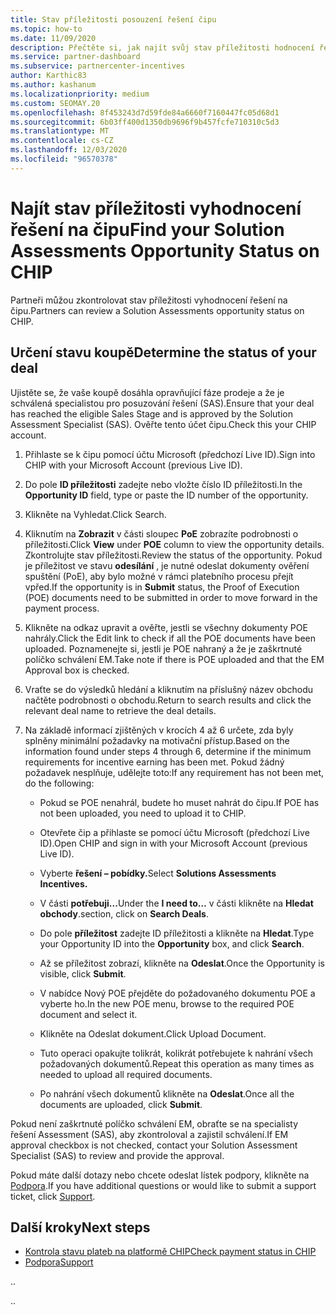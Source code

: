 ```yaml
---
title: Stav příležitosti posouzení řešení čipu
ms.topic: how-to
ms.date: 11/09/2020
description: Přečtěte si, jak najít svůj stav příležitosti hodnocení řešení v rámci platformy pro motivaci kanálů (čip).
ms.service: partner-dashboard
ms.subservice: partnercenter-incentives
author: Karthic83
ms.author: kashanum
ms.localizationpriority: medium
ms.custom: SEOMAY.20
ms.openlocfilehash: 8f453243d7d59fde84a6660f7160447fc05d68d1
ms.sourcegitcommit: 6b03ff400d1350db9696f9b457fcfe710310c5d3
ms.translationtype: MT
ms.contentlocale: cs-CZ
ms.lasthandoff: 12/03/2020
ms.locfileid: "96570378"
---
```

# <a name="find-your-solution-assessments-opportunity-status-on-chip"></a><span data-ttu-id="4306b-103">Najít stav příležitosti vyhodnocení řešení na čipu</span><span class="sxs-lookup"><span data-stu-id="4306b-103">Find your Solution Assessments Opportunity Status on CHIP</span></span>

<span data-ttu-id="4306b-104">Partneři můžou zkontrolovat stav příležitosti vyhodnocení řešení na čipu.</span><span class="sxs-lookup"><span data-stu-id="4306b-104">Partners can review a Solution Assessments opportunity status on CHIP.</span></span>

## <a name="determine-the-status-of-your-deal"></a><span data-ttu-id="4306b-105">Určení stavu koupě</span><span class="sxs-lookup"><span data-stu-id="4306b-105">Determine the status of your deal</span></span>

<span data-ttu-id="4306b-106">Ujistěte se, že vaše koupě dosáhla opravňující fáze prodeje a že je schválená specialistou pro posuzování řešení (SAS).</span><span class="sxs-lookup"><span data-stu-id="4306b-106">Ensure that your deal has reached the eligible Sales Stage and is approved by the Solution Assessment Specialist (SAS).</span></span> <span data-ttu-id="4306b-107">Ověřte tento účet čipu.</span><span class="sxs-lookup"><span data-stu-id="4306b-107">Check this your CHIP account.</span></span>

1. <span data-ttu-id="4306b-108">Přihlaste se k čipu pomocí účtu Microsoft (předchozí Live ID).</span><span class="sxs-lookup"><span data-stu-id="4306b-108">Sign into CHIP with your Microsoft Account (previous Live ID).</span></span>
1. <span data-ttu-id="4306b-109">Do pole **ID příležitosti** zadejte nebo vložte číslo ID příležitosti.</span><span class="sxs-lookup"><span data-stu-id="4306b-109">In the **Opportunity ID** field, type or paste the ID number of the opportunity.</span></span>
3. <span data-ttu-id="4306b-110">Klikněte na Vyhledat.</span><span class="sxs-lookup"><span data-stu-id="4306b-110">Click Search.</span></span>

1. <span data-ttu-id="4306b-111">Kliknutím na **Zobrazit** v části sloupec **PoE** zobrazíte podrobnosti o příležitosti.</span><span class="sxs-lookup"><span data-stu-id="4306b-111">Click **View** under **POE** column to view the opportunity details.</span></span> <span data-ttu-id="4306b-112">Zkontrolujte stav příležitosti.</span><span class="sxs-lookup"><span data-stu-id="4306b-112">Review the status of the opportunity.</span></span> <span data-ttu-id="4306b-113">Pokud je příležitost ve stavu **odesílání** , je nutné odeslat dokumenty ověření spuštění (PoE), aby bylo možné v rámci platebního procesu přejít vpřed.</span><span class="sxs-lookup"><span data-stu-id="4306b-113">If the opportunity is in **Submit** status, the Proof of Execution (POE) documents need to be submitted in order to move forward in the payment process.</span></span>
 
1. <span data-ttu-id="4306b-114">Klikněte na odkaz upravit a ověřte, jestli se všechny dokumenty POE nahrály.</span><span class="sxs-lookup"><span data-stu-id="4306b-114">Click the Edit link to check if all the POE documents have been uploaded.</span></span> <span data-ttu-id="4306b-115">Poznamenejte si, jestli je POE nahraný a že je zaškrtnuté políčko schválení EM.</span><span class="sxs-lookup"><span data-stu-id="4306b-115">Take note if there is POE uploaded and that the EM Approval box is checked.</span></span>
 
1. <span data-ttu-id="4306b-116">Vraťte se do výsledků hledání a kliknutím na příslušný název obchodu načtěte podrobnosti o obchodu.</span><span class="sxs-lookup"><span data-stu-id="4306b-116">Return to search results and click the relevant deal name to retrieve the deal details.</span></span> 

1. <span data-ttu-id="4306b-117">Na základě informací zjištěných v krocích 4 až 6 určete, zda byly splněny minimální požadavky na motivační přístup.</span><span class="sxs-lookup"><span data-stu-id="4306b-117">Based on the information found under steps 4 through 6, determine if the minimum requirements for incentive earning has been met.</span></span> <span data-ttu-id="4306b-118">Pokud žádný požadavek nesplňuje, udělejte toto:</span><span class="sxs-lookup"><span data-stu-id="4306b-118">If any requirement has not been met, do the following:</span></span>
 
     - <span data-ttu-id="4306b-119">Pokud se POE nenahrál, budete ho muset nahrát do čipu.</span><span class="sxs-lookup"><span data-stu-id="4306b-119">If POE has not been uploaded, you need to upload it to CHIP.</span></span>
 
     - <span data-ttu-id="4306b-120">Otevřete čip a přihlaste se pomocí účtu Microsoft (předchozí Live ID).</span><span class="sxs-lookup"><span data-stu-id="4306b-120">Open CHIP and sign in with your Microsoft Account (previous Live ID).</span></span>
 
     - <span data-ttu-id="4306b-121">Vyberte **řešení – pobídky.**</span><span class="sxs-lookup"><span data-stu-id="4306b-121">Select **Solutions Assessments Incentives.**</span></span>

     - <span data-ttu-id="4306b-122">V části **potřebuji...**</span><span class="sxs-lookup"><span data-stu-id="4306b-122">Under the **I need to…**</span></span> <span data-ttu-id="4306b-123">v části klikněte na **Hledat obchody**.</span><span class="sxs-lookup"><span data-stu-id="4306b-123">section, click on **Search Deals**.</span></span>

     - <span data-ttu-id="4306b-124">Do pole **příležitost** zadejte ID příležitosti a klikněte na **Hledat**.</span><span class="sxs-lookup"><span data-stu-id="4306b-124">Type your Opportunity ID into the **Opportunity** box, and click **Search**.</span></span>

     - <span data-ttu-id="4306b-125">Až se příležitost zobrazí, klikněte na **Odeslat**.</span><span class="sxs-lookup"><span data-stu-id="4306b-125">Once the Opportunity is visible, click **Submit**.</span></span>
  
     - <span data-ttu-id="4306b-126">V nabídce Nový POE přejděte do požadovaného dokumentu POE a vyberte ho.</span><span class="sxs-lookup"><span data-stu-id="4306b-126">In the new POE menu, browse to the required POE document and select it.</span></span>

     - <span data-ttu-id="4306b-127">Klikněte na Odeslat dokument.</span><span class="sxs-lookup"><span data-stu-id="4306b-127">Click Upload Document.</span></span>

     - <span data-ttu-id="4306b-128">Tuto operaci opakujte tolikrát, kolikrát potřebujete k nahrání všech požadovaných dokumentů.</span><span class="sxs-lookup"><span data-stu-id="4306b-128">Repeat this operation as many times as needed to upload all required documents.</span></span>

     - <span data-ttu-id="4306b-129">Po nahrání všech dokumentů klikněte na **Odeslat**.</span><span class="sxs-lookup"><span data-stu-id="4306b-129">Once all the documents are uploaded, click **Submit**.</span></span>

<span data-ttu-id="4306b-130">Pokud není zaškrtnuté políčko schválení EM, obraťte se na specialisty řešení Assessment (SAS), aby zkontroloval a zajistil schválení.</span><span class="sxs-lookup"><span data-stu-id="4306b-130">If EM approval checkbox is not checked, contact your Solution Assessment Specialist (SAS) to review and provide the approval.</span></span>
 
<span data-ttu-id="4306b-131">Pokud máte další dotazy nebo chcete odeslat lístek podpory, klikněte na [Podpora](report-problems-with-partner-center.md).</span><span class="sxs-lookup"><span data-stu-id="4306b-131">If you have additional questions or would like to submit a support ticket, click [Support](report-problems-with-partner-center.md).</span></span>

## <a name="next-steps"></a><span data-ttu-id="4306b-132">Další kroky</span><span class="sxs-lookup"><span data-stu-id="4306b-132">Next steps</span></span>

- [<span data-ttu-id="4306b-133">Kontrola stavu plateb na platformě CHIP</span><span class="sxs-lookup"><span data-stu-id="4306b-133">Check payment status in CHIP</span></span>](chip-payment-status.md)
- [<span data-ttu-id="4306b-134">Podpora</span><span class="sxs-lookup"><span data-stu-id="4306b-134">Support</span></span>](report-problems-with-partner-center.md)

<span data-ttu-id="4306b-135">.</span><span class="sxs-lookup"><span data-stu-id="4306b-135">.</span></span>




<span data-ttu-id="4306b-136">.</span><span class="sxs-lookup"><span data-stu-id="4306b-136">.</span></span>





